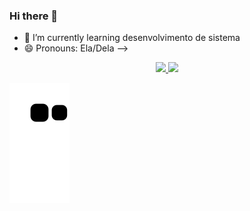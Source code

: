 ### Hi there 👋
- 🌱 I’m currently learning desenvolvimento de sistema
- 😄 Pronouns: Ela/Dela
-->
<div align="center">  
  <a href="https://github.com/KeilaSuellen">
    <img height="180em" src="https://github-readme-stats.vercel.app/api?username=KeilaSuellen&show_icons=true&theme=tokyonight&include_all_commits=true&count_private=true"/>
<img height="180em" src="https://github-readme-stats.vercel.app/api/top-langs/?username=KeilaSuellen&layout=compact&langs_count=7&theme=dracula"/>
   </div>
  
  <div> 
 
  ![Snake animation](https://github.com/rafaballerini/rafaballerini/blob/output/github-contribution-grid-snake.svg)
 
</div>
  
